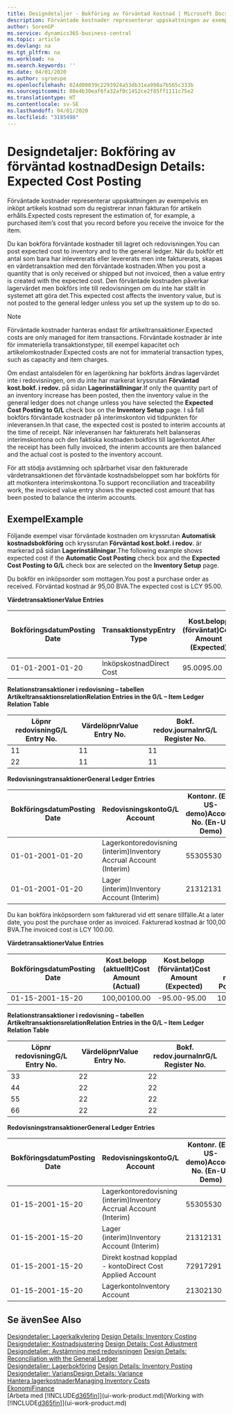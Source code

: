 ```yaml
---
title: Designdetaljer - Bokföring av förväntad kostnad | Microsoft Docs
description: Förväntade kostnader representerar uppskattningen av exempelvis en inköpt artikels kostnad som du registrerar innan fakturan för artikeln erhålls.
author: SorenGP
ms.service: dynamics365-business-central
ms.topic: article
ms.devlang: na
ms.tgt_pltfrm: na
ms.workload: na
ms.search.keywords: ''
ms.date: 04/01/2020
ms.author: sgroespe
ms.openlocfilehash: 024d80039c2293924a53db31ea998a7b565c333b
ms.sourcegitcommit: 88e4b30eaf6fa32af0c1452ce2f85ff1111c75e2
ms.translationtype: HT
ms.contentlocale: sv-SE
ms.lasthandoff: 04/01/2020
ms.locfileid: "3185498"
---
```

# <a name="design-details-expected-cost-posting"></a><span data-ttu-id="c6bfc-103">Designdetaljer: Bokföring av förväntad kostnad</span><span class="sxs-lookup"><span data-stu-id="c6bfc-103">Design Details: Expected Cost Posting</span></span>
<span data-ttu-id="c6bfc-104">Förväntade kostnader representerar uppskattningen av exempelvis en inköpt artikels kostnad som du registrerar innan fakturan för artikeln erhålls.</span><span class="sxs-lookup"><span data-stu-id="c6bfc-104">Expected costs represent the estimation of, for example, a purchased item’s cost that you record before you receive the invoice for the item.</span></span>  

 <span data-ttu-id="c6bfc-105">Du kan bokföra förväntade kostnader till lagret och redovisningen.</span><span class="sxs-lookup"><span data-stu-id="c6bfc-105">You can post expected cost to inventory and to the general ledger.</span></span> <span data-ttu-id="c6bfc-106">När du bokför ett antal som bara har inlevererats eller levererats men inte fakturerats, skapas en värdetransaktion med den förväntade kostnaden.</span><span class="sxs-lookup"><span data-stu-id="c6bfc-106">When you post a quantity that is only received or shipped but not invoiced, then a value entry is created with the expected cost.</span></span> <span data-ttu-id="c6bfc-107">Den förväntade kostnaden påverkar lagervärdet men bokförs inte till redovisningen om du inte har ställt in systemet att göra det.</span><span class="sxs-lookup"><span data-stu-id="c6bfc-107">This expected cost affects the inventory value, but is not posted to the general ledger unless you set up the system up to do so.</span></span>  

> [!NOTE]  
>  <span data-ttu-id="c6bfc-108">Förväntade kostnader hanteras endast för artikeltransaktioner.</span><span class="sxs-lookup"><span data-stu-id="c6bfc-108">Expected costs are only managed for item transactions.</span></span> <span data-ttu-id="c6bfc-109">Förväntade kostnader är inte för immateriella transaktionstyper, till exempel kapacitet och artikelomkostnader.</span><span class="sxs-lookup"><span data-stu-id="c6bfc-109">Expected costs are not for immaterial transaction types, such as capacity and item charges.</span></span>  

 <span data-ttu-id="c6bfc-110">Om endast antalsdelen för en lagerökning har bokförts ändras lagervärdet inte i redovisningen, om du inte har markerat kryssrutan **Förväntad kost.bokf. i redov.** på sidan **Lagerinställningar**.</span><span class="sxs-lookup"><span data-stu-id="c6bfc-110">If only the quantity part of an inventory increase has been posted, then the inventory value in the general ledger does not change unless you have selected the **Expected Cost Posting to G/L** check box on the **Inventory Setup** page.</span></span> <span data-ttu-id="c6bfc-111">I så fall bokförs förväntade kostnader på interimskonton vid tidpunkten för inleveransen.</span><span class="sxs-lookup"><span data-stu-id="c6bfc-111">In that case, the expected cost is posted to interim accounts at the time of receipt.</span></span> <span data-ttu-id="c6bfc-112">När inleveransen har fakturerats helt balanseras interimskontona och den faktiska kostnaden bokförs till lagerkontot.</span><span class="sxs-lookup"><span data-stu-id="c6bfc-112">After the receipt has been fully invoiced, the interim accounts are then balanced and the actual cost is posted to the inventory account.</span></span>  

 <span data-ttu-id="c6bfc-113">För att stödja avstämning och spårbarhet visar den fakturerade värdetransaktionen det förväntade kostnadsbeloppet som har bokförts för att motkontera interimskontona.</span><span class="sxs-lookup"><span data-stu-id="c6bfc-113">To support reconciliation and traceability work, the invoiced value entry shows the expected cost amount that has been posted to balance the interim accounts.</span></span>  

## <a name="example"></a><span data-ttu-id="c6bfc-114">Exempel</span><span class="sxs-lookup"><span data-stu-id="c6bfc-114">Example</span></span>  
 <span data-ttu-id="c6bfc-115">Följande exempel visar förväntade kostnaden om kryssrutan **Automatisk kostnadsbokföring** och kryssrutan **Förväntad kost.bokf. i redov.** är markerad på sidan **Lagerinställningar**.</span><span class="sxs-lookup"><span data-stu-id="c6bfc-115">The following example shows expected cost if the **Automatic Cost Posting** check box and the **Expected Cost Posting to G/L** check box are selected on the **Inventory Setup** page.</span></span>  

 <span data-ttu-id="c6bfc-116">Du bokför en inköpsorder som mottagen.</span><span class="sxs-lookup"><span data-stu-id="c6bfc-116">You post a purchase order as received.</span></span> <span data-ttu-id="c6bfc-117">Förväntad kostnad är 95,00 BVA.</span><span class="sxs-lookup"><span data-stu-id="c6bfc-117">The expected cost is LCY 95.00.</span></span>  

 <span data-ttu-id="c6bfc-118">**Värdetransaktioner**</span><span class="sxs-lookup"><span data-stu-id="c6bfc-118">**Value Entries**</span></span>  

|<span data-ttu-id="c6bfc-119">Bokföringsdatum</span><span class="sxs-lookup"><span data-stu-id="c6bfc-119">Posting Date</span></span>|<span data-ttu-id="c6bfc-120">Transaktionstyp</span><span class="sxs-lookup"><span data-stu-id="c6bfc-120">Entry Type</span></span>|<span data-ttu-id="c6bfc-121">Kost.belopp (förväntat)</span><span class="sxs-lookup"><span data-stu-id="c6bfc-121">Cost Amount (Expected)</span></span>|<span data-ttu-id="c6bfc-122">Förväntad kost. bokf. i redov.</span><span class="sxs-lookup"><span data-stu-id="c6bfc-122">Expected Cost Posted to G/L</span></span>|<span data-ttu-id="c6bfc-123">Förväntad kostnad</span><span class="sxs-lookup"><span data-stu-id="c6bfc-123">Expected Cost</span></span>|<span data-ttu-id="c6bfc-124">Artikeltrans.löpnr</span><span class="sxs-lookup"><span data-stu-id="c6bfc-124">Item Ledger Entry No.</span></span>|<span data-ttu-id="c6bfc-125">Löpnr</span><span class="sxs-lookup"><span data-stu-id="c6bfc-125">Entry No.</span></span>|  
|------------------|----------------|------------------------------|----------------------------------|-------------------|---------------------------|---------------|  
|<span data-ttu-id="c6bfc-126">01-01-20</span><span class="sxs-lookup"><span data-stu-id="c6bfc-126">01-01-20</span></span>|<span data-ttu-id="c6bfc-127">Inköpskostnad</span><span class="sxs-lookup"><span data-stu-id="c6bfc-127">Direct Cost</span></span>|<span data-ttu-id="c6bfc-128">95.00</span><span class="sxs-lookup"><span data-stu-id="c6bfc-128">95.00</span></span>|<span data-ttu-id="c6bfc-129">95.00</span><span class="sxs-lookup"><span data-stu-id="c6bfc-129">95.00</span></span>|<span data-ttu-id="c6bfc-130">Ja</span><span class="sxs-lookup"><span data-stu-id="c6bfc-130">Yes</span></span>|<span data-ttu-id="c6bfc-131">1</span><span class="sxs-lookup"><span data-stu-id="c6bfc-131">1</span></span>|<span data-ttu-id="c6bfc-132">1</span><span class="sxs-lookup"><span data-stu-id="c6bfc-132">1</span></span>|  

 <span data-ttu-id="c6bfc-133">**Relationstransaktioner i redovisning – tabellen Artikeltransaktionsrelation**</span><span class="sxs-lookup"><span data-stu-id="c6bfc-133">**Relation Entries in the G/L – Item Ledger Relation Table**</span></span>  

|<span data-ttu-id="c6bfc-134">Löpnr redovisning</span><span class="sxs-lookup"><span data-stu-id="c6bfc-134">G/L Entry No.</span></span>|<span data-ttu-id="c6bfc-135">Värdelöpnr</span><span class="sxs-lookup"><span data-stu-id="c6bfc-135">Value Entry No.</span></span>|<span data-ttu-id="c6bfc-136">Bokf. redov.journalnr</span><span class="sxs-lookup"><span data-stu-id="c6bfc-136">G/L Register No.</span></span>|  
|--------------------|---------------------|-----------------------|  
|<span data-ttu-id="c6bfc-137">1</span><span class="sxs-lookup"><span data-stu-id="c6bfc-137">1</span></span>|<span data-ttu-id="c6bfc-138">1</span><span class="sxs-lookup"><span data-stu-id="c6bfc-138">1</span></span>|<span data-ttu-id="c6bfc-139">1</span><span class="sxs-lookup"><span data-stu-id="c6bfc-139">1</span></span>|  
|<span data-ttu-id="c6bfc-140">2</span><span class="sxs-lookup"><span data-stu-id="c6bfc-140">2</span></span>|<span data-ttu-id="c6bfc-141">1</span><span class="sxs-lookup"><span data-stu-id="c6bfc-141">1</span></span>|<span data-ttu-id="c6bfc-142">1</span><span class="sxs-lookup"><span data-stu-id="c6bfc-142">1</span></span>|  

 <span data-ttu-id="c6bfc-143">**Redovisningstransaktioner**</span><span class="sxs-lookup"><span data-stu-id="c6bfc-143">**General Ledger Entries**</span></span>  

|<span data-ttu-id="c6bfc-144">Bokföringsdatum</span><span class="sxs-lookup"><span data-stu-id="c6bfc-144">Posting Date</span></span>|<span data-ttu-id="c6bfc-145">Redovisningskonto</span><span class="sxs-lookup"><span data-stu-id="c6bfc-145">G/L Account</span></span>|<span data-ttu-id="c6bfc-146">Kontonr. (En-US-demo)</span><span class="sxs-lookup"><span data-stu-id="c6bfc-146">Account No. (En-US Demo)</span></span>|<span data-ttu-id="c6bfc-147">Belopp</span><span class="sxs-lookup"><span data-stu-id="c6bfc-147">Amount</span></span>|<span data-ttu-id="c6bfc-148">Löpnr</span><span class="sxs-lookup"><span data-stu-id="c6bfc-148">Entry No.</span></span>|  
|------------------|------------------|---------------------------------|------------|---------------|  
|<span data-ttu-id="c6bfc-149">01-01-20</span><span class="sxs-lookup"><span data-stu-id="c6bfc-149">01-01-20</span></span>|<span data-ttu-id="c6bfc-150">Lagerkontoredovisning (interim)</span><span class="sxs-lookup"><span data-stu-id="c6bfc-150">Inventory Accrual Account (Interim)</span></span>|<span data-ttu-id="c6bfc-151">5530</span><span class="sxs-lookup"><span data-stu-id="c6bfc-151">5530</span></span>|<span data-ttu-id="c6bfc-152">-95.00</span><span class="sxs-lookup"><span data-stu-id="c6bfc-152">-95.00</span></span>|<span data-ttu-id="c6bfc-153">2</span><span class="sxs-lookup"><span data-stu-id="c6bfc-153">2</span></span>|  
|<span data-ttu-id="c6bfc-154">01-01-20</span><span class="sxs-lookup"><span data-stu-id="c6bfc-154">01-01-20</span></span>|<span data-ttu-id="c6bfc-155">Lager (interim)</span><span class="sxs-lookup"><span data-stu-id="c6bfc-155">Inventory Account (Interim)</span></span>|<span data-ttu-id="c6bfc-156">2131</span><span class="sxs-lookup"><span data-stu-id="c6bfc-156">2131</span></span>|<span data-ttu-id="c6bfc-157">95.00</span><span class="sxs-lookup"><span data-stu-id="c6bfc-157">95.00</span></span>|<span data-ttu-id="c6bfc-158">1</span><span class="sxs-lookup"><span data-stu-id="c6bfc-158">1</span></span>|  

 <span data-ttu-id="c6bfc-159">Du kan bokföra inköpsordern som fakturerad vid ett senare tillfälle.</span><span class="sxs-lookup"><span data-stu-id="c6bfc-159">At a later date, you post the purchase order as invoiced.</span></span> <span data-ttu-id="c6bfc-160">Fakturerad kostnad är 100,00 BVA.</span><span class="sxs-lookup"><span data-stu-id="c6bfc-160">The invoiced cost is LCY 100.00.</span></span>  

 <span data-ttu-id="c6bfc-161">**Värdetransaktioner**</span><span class="sxs-lookup"><span data-stu-id="c6bfc-161">**Value Entries**</span></span>  

|<span data-ttu-id="c6bfc-162">Bokföringsdatum</span><span class="sxs-lookup"><span data-stu-id="c6bfc-162">Posting Date</span></span>|<span data-ttu-id="c6bfc-163">Kost.belopp (aktuellt)</span><span class="sxs-lookup"><span data-stu-id="c6bfc-163">Cost Amount (Actual)</span></span>|<span data-ttu-id="c6bfc-164">Kost.belopp (förväntat)</span><span class="sxs-lookup"><span data-stu-id="c6bfc-164">Cost Amount (Expected)</span></span>|<span data-ttu-id="c6bfc-165">Kostnad bokförd i redov.</span><span class="sxs-lookup"><span data-stu-id="c6bfc-165">Cost Posted to G/L</span></span>|<span data-ttu-id="c6bfc-166">Förväntad kostnad</span><span class="sxs-lookup"><span data-stu-id="c6bfc-166">Expected Cost</span></span>|<span data-ttu-id="c6bfc-167">Artikeltrans.löpnr</span><span class="sxs-lookup"><span data-stu-id="c6bfc-167">Item Ledger Entry No.</span></span>|<span data-ttu-id="c6bfc-168">Löpnr</span><span class="sxs-lookup"><span data-stu-id="c6bfc-168">Entry No.</span></span>|  
|------------------|----------------------------|------------------------------|-------------------------|-------------------|---------------------------|---------------|  
|<span data-ttu-id="c6bfc-169">01-15-20</span><span class="sxs-lookup"><span data-stu-id="c6bfc-169">01-15-20</span></span>|<span data-ttu-id="c6bfc-170">100,00</span><span class="sxs-lookup"><span data-stu-id="c6bfc-170">100.00</span></span>|<span data-ttu-id="c6bfc-171">-95.00</span><span class="sxs-lookup"><span data-stu-id="c6bfc-171">-95.00</span></span>|<span data-ttu-id="c6bfc-172">100,00</span><span class="sxs-lookup"><span data-stu-id="c6bfc-172">100.00</span></span>|<span data-ttu-id="c6bfc-173">Nej</span><span class="sxs-lookup"><span data-stu-id="c6bfc-173">No</span></span>|<span data-ttu-id="c6bfc-174">1</span><span class="sxs-lookup"><span data-stu-id="c6bfc-174">1</span></span>|<span data-ttu-id="c6bfc-175">2</span><span class="sxs-lookup"><span data-stu-id="c6bfc-175">2</span></span>|  

 <span data-ttu-id="c6bfc-176">**Relationstransaktioner i redovisning – tabellen Artikeltransaktionsrelation**</span><span class="sxs-lookup"><span data-stu-id="c6bfc-176">**Relation Entries in the G/L – Item Ledger Relation Table**</span></span>  

|<span data-ttu-id="c6bfc-177">Löpnr redovisning</span><span class="sxs-lookup"><span data-stu-id="c6bfc-177">G/L Entry No.</span></span>|<span data-ttu-id="c6bfc-178">Värdelöpnr</span><span class="sxs-lookup"><span data-stu-id="c6bfc-178">Value Entry No.</span></span>|<span data-ttu-id="c6bfc-179">Bokf. redov.journalnr</span><span class="sxs-lookup"><span data-stu-id="c6bfc-179">G/L Register No.</span></span>|  
|--------------------|---------------------|-----------------------|  
|<span data-ttu-id="c6bfc-180">3</span><span class="sxs-lookup"><span data-stu-id="c6bfc-180">3</span></span>|<span data-ttu-id="c6bfc-181">2</span><span class="sxs-lookup"><span data-stu-id="c6bfc-181">2</span></span>|<span data-ttu-id="c6bfc-182">2</span><span class="sxs-lookup"><span data-stu-id="c6bfc-182">2</span></span>|  
|<span data-ttu-id="c6bfc-183">4</span><span class="sxs-lookup"><span data-stu-id="c6bfc-183">4</span></span>|<span data-ttu-id="c6bfc-184">2</span><span class="sxs-lookup"><span data-stu-id="c6bfc-184">2</span></span>|<span data-ttu-id="c6bfc-185">2</span><span class="sxs-lookup"><span data-stu-id="c6bfc-185">2</span></span>|  
|<span data-ttu-id="c6bfc-186">5</span><span class="sxs-lookup"><span data-stu-id="c6bfc-186">5</span></span>|<span data-ttu-id="c6bfc-187">2</span><span class="sxs-lookup"><span data-stu-id="c6bfc-187">2</span></span>|<span data-ttu-id="c6bfc-188">2</span><span class="sxs-lookup"><span data-stu-id="c6bfc-188">2</span></span>|  
|<span data-ttu-id="c6bfc-189">6</span><span class="sxs-lookup"><span data-stu-id="c6bfc-189">6</span></span>|<span data-ttu-id="c6bfc-190">2</span><span class="sxs-lookup"><span data-stu-id="c6bfc-190">2</span></span>|<span data-ttu-id="c6bfc-191">2</span><span class="sxs-lookup"><span data-stu-id="c6bfc-191">2</span></span>|  

 <span data-ttu-id="c6bfc-192">**Redovisningstransaktioner**</span><span class="sxs-lookup"><span data-stu-id="c6bfc-192">**General Ledger Entries**</span></span>  

|<span data-ttu-id="c6bfc-193">Bokföringsdatum</span><span class="sxs-lookup"><span data-stu-id="c6bfc-193">Posting Date</span></span>|<span data-ttu-id="c6bfc-194">Redovisningskonto</span><span class="sxs-lookup"><span data-stu-id="c6bfc-194">G/L Account</span></span>|<span data-ttu-id="c6bfc-195">Kontonr. (En-US-demo)</span><span class="sxs-lookup"><span data-stu-id="c6bfc-195">Account No. (En-US Demo)</span></span>|<span data-ttu-id="c6bfc-196">Belopp</span><span class="sxs-lookup"><span data-stu-id="c6bfc-196">Amount</span></span>|<span data-ttu-id="c6bfc-197">Löpnr</span><span class="sxs-lookup"><span data-stu-id="c6bfc-197">Entry No.</span></span>|  
|------------------|------------------|---------------------------------|------------|---------------|  
|<span data-ttu-id="c6bfc-198">01-15-20</span><span class="sxs-lookup"><span data-stu-id="c6bfc-198">01-15-20</span></span>|<span data-ttu-id="c6bfc-199">Lagerkontoredovisning (interim)</span><span class="sxs-lookup"><span data-stu-id="c6bfc-199">Inventory Accrual Account (Interim)</span></span>|<span data-ttu-id="c6bfc-200">5530</span><span class="sxs-lookup"><span data-stu-id="c6bfc-200">5530</span></span>|<span data-ttu-id="c6bfc-201">95.00</span><span class="sxs-lookup"><span data-stu-id="c6bfc-201">95.00</span></span>|<span data-ttu-id="c6bfc-202">4</span><span class="sxs-lookup"><span data-stu-id="c6bfc-202">4</span></span>|  
|<span data-ttu-id="c6bfc-203">01-15-20</span><span class="sxs-lookup"><span data-stu-id="c6bfc-203">01-15-20</span></span>|<span data-ttu-id="c6bfc-204">Lager (interim)</span><span class="sxs-lookup"><span data-stu-id="c6bfc-204">Inventory Account (Interim)</span></span>|<span data-ttu-id="c6bfc-205">2131</span><span class="sxs-lookup"><span data-stu-id="c6bfc-205">2131</span></span>|<span data-ttu-id="c6bfc-206">-95.00</span><span class="sxs-lookup"><span data-stu-id="c6bfc-206">-95.00</span></span>|<span data-ttu-id="c6bfc-207">3</span><span class="sxs-lookup"><span data-stu-id="c6bfc-207">3</span></span>|  
|<span data-ttu-id="c6bfc-208">01-15-20</span><span class="sxs-lookup"><span data-stu-id="c6bfc-208">01-15-20</span></span>|<span data-ttu-id="c6bfc-209">Direkt kostnad kopplad - konto</span><span class="sxs-lookup"><span data-stu-id="c6bfc-209">Direct Cost Applied Account</span></span>|<span data-ttu-id="c6bfc-210">7291</span><span class="sxs-lookup"><span data-stu-id="c6bfc-210">7291</span></span>|<span data-ttu-id="c6bfc-211">-100</span><span class="sxs-lookup"><span data-stu-id="c6bfc-211">-100</span></span>|<span data-ttu-id="c6bfc-212">6</span><span class="sxs-lookup"><span data-stu-id="c6bfc-212">6</span></span>|  
|<span data-ttu-id="c6bfc-213">01-15-20</span><span class="sxs-lookup"><span data-stu-id="c6bfc-213">01-15-20</span></span>|<span data-ttu-id="c6bfc-214">Lagerkonto</span><span class="sxs-lookup"><span data-stu-id="c6bfc-214">Inventory Account</span></span>|<span data-ttu-id="c6bfc-215">2130</span><span class="sxs-lookup"><span data-stu-id="c6bfc-215">2130</span></span>|<span data-ttu-id="c6bfc-216">100</span><span class="sxs-lookup"><span data-stu-id="c6bfc-216">100</span></span>|<span data-ttu-id="c6bfc-217">5</span><span class="sxs-lookup"><span data-stu-id="c6bfc-217">5</span></span>|  

## <a name="see-also"></a><span data-ttu-id="c6bfc-218">Se även</span><span class="sxs-lookup"><span data-stu-id="c6bfc-218">See Also</span></span>
 <span data-ttu-id="c6bfc-219">[Designdetaljer: Lagerkalkylering](design-details-inventory-costing.md) </span><span class="sxs-lookup"><span data-stu-id="c6bfc-219">[Design Details: Inventory Costing](design-details-inventory-costing.md) </span></span>  
 <span data-ttu-id="c6bfc-220">[Designdetaljer: Kostnadsjustering](design-details-cost-adjustment.md) </span><span class="sxs-lookup"><span data-stu-id="c6bfc-220">[Design Details: Cost Adjustment](design-details-cost-adjustment.md) </span></span>  
 <span data-ttu-id="c6bfc-221">[Designdetaljer: Avstämning med redovisningen](design-details-reconciliation-with-the-general-ledger.md) </span><span class="sxs-lookup"><span data-stu-id="c6bfc-221">[Design Details: Reconciliation with the General Ledger](design-details-reconciliation-with-the-general-ledger.md) </span></span>  
 <span data-ttu-id="c6bfc-222">[Designdetaljer: Lagerbokföring](design-details-inventory-posting.md) </span><span class="sxs-lookup"><span data-stu-id="c6bfc-222">[Design Details: Inventory Posting](design-details-inventory-posting.md) </span></span>  
 [<span data-ttu-id="c6bfc-223">Designdetaljer: Varians</span><span class="sxs-lookup"><span data-stu-id="c6bfc-223">Design Details: Variance</span></span>](design-details-variance.md)  
 [<span data-ttu-id="c6bfc-224">Hantera lagerkostnader</span><span class="sxs-lookup"><span data-stu-id="c6bfc-224">Managing Inventory Costs</span></span>](finance-manage-inventory-costs.md)  
 [<span data-ttu-id="c6bfc-225">Ekonomi</span><span class="sxs-lookup"><span data-stu-id="c6bfc-225">Finance</span></span>](finance.md)  
 <span data-ttu-id="c6bfc-226">[Arbeta med [!INCLUDE[d365fin](includes/d365fin_md.md)]](ui-work-product.md)</span><span class="sxs-lookup"><span data-stu-id="c6bfc-226">[Working with [!INCLUDE[d365fin](includes/d365fin_md.md)]](ui-work-product.md)</span></span>
